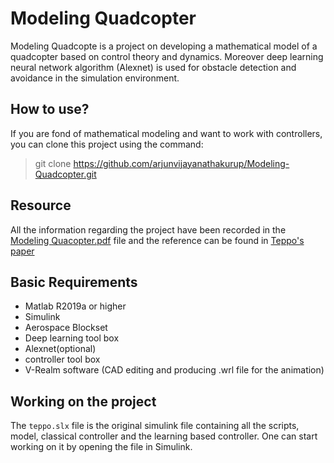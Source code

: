 # Modeling Quadcopter

Modeling Quadcopte is a project on developing a mathematical model of a quadcopter based on control theory and dynamics. Moreover deep learning neural network algorithm (Alexnet) is used for obstacle detection and avoidance in the simulation environment.

## How to use?
If you are fond of mathematical modeling and want to work with controllers, you can clone this project using the command:

> git clone https://github.com/arjunvijayanathakurup/Modeling-Quadcopter.git

## Resource
All the information regarding the project have been recorded in the [Modeling Quacopter.pdf](https://github.com/arjunvijayanathakurup/Modeling-Quadcopter/blob/master/Modeling%20Quadcopter.pdf) file and the reference can be found in [Teppo's paper](https://github.com/arjunvijayanathakurup/Modeling-Quadcopter/blob/master/Modellingandcontrolofquadcopter.pdf)

## Basic Requirements
* Matlab R2019a or higher
* Simulink
* Aerospace Blockset
* Deep learning tool box
* Alexnet(optional)
* controller tool box
* V-Realm software (CAD editing and producing .wrl file for the animation)

## Working on the project
The `teppo.slx` file is the original simulink file containing all the scripts, model, classical controller and the learning based controller. One can start working on it by opening the file in Simulink.
